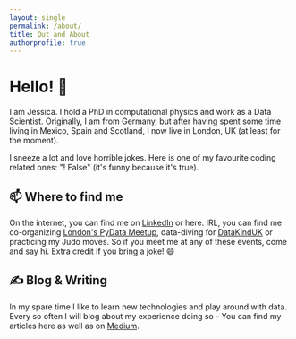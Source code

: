 ```yaml
---
layout: single
permalink: /about/
title: Out and About
authorprofile: true
---
```


# Hello! 👋

I am Jessica. I hold a PhD in computational physics and work as a Data Scientist. Originally, I am from Germany, but after having spent some time living in Mexico, Spain and Scotland, I now live in London, UK (at least for the moment).

I sneeze a lot and love horrible jokes. Here is one of my favourite coding related ones: "! False" (it's funny because it's true).

## 📫 Where to find me
On the internet, you can find me on [LinkedIn](https://www.linkedin.com/in/jessica-walkenhorst/) or here. IRL, you can find me co-organizing [London's PyData Meetup](https://www.meetup.com/pydata-london-meetup/), data-diving for [DataKindUK](https://datakind.org.uk/) or practicing my Judo moves. So if you meet me at any of these events, come and say hi. Extra credit if you bring a joke! 😄

## &#x270d; Blog & Writing
In my spare time I like to learn new technologies and play around with data. Every so often I will blog about my experience doing so - You can find my articles here as well as on [Medium](https://medium.com/@walkenho).
